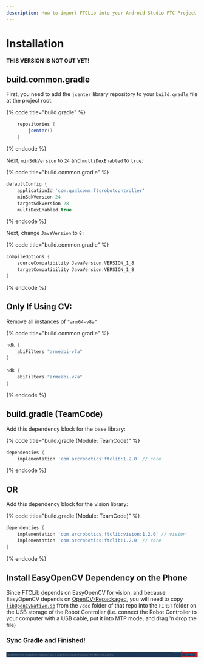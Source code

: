 ```yaml
---
description: How to import FTCLib into your Android Studio FTC Project
---
```


# Installation

**THIS VERSION IS NOT OUT YET!**

## build.common.gradle

First, you need to add the `jcenter` library repository to your `build.gradle` file at the project root:

{% code title="build.gradle" %}
```groovy
    repositories {
        jcenter()
    }
```
{% endcode %}

Next, `minSdkVersion` to `24` and `multiDexEnabled` to `true`:

{% code title="build.common.gradle" %}
```groovy
defaultConfig {
    applicationId 'com.qualcomm.ftcrobotcontroller'
    minSdkVersion 24
    targetSdkVersion 28
    multiDexEnabled true
```
{% endcode %}

Next, change `JavaVersion` to `8` :

{% code title="build.common.gradle" %}
```groovy
compileOptions {
    sourceCompatibility JavaVersion.VERSION_1_8
    targetCompatibility JavaVersion.VERSION_1_8
}
```
{% endcode %}

## Only If Using CV:

Remove all instances of `"arm64-v8a"`

{% code title="build.common.gradle" %}
```groovy
ndk {
    abiFilters "armeabi-v7a"
}

ndk {
    abiFilters "armeabi-v7a"
}
```
{% endcode %}

## build.gradle \(TeamCode\)

Add this dependency block for the base library:

{% code title="build.gradle \(Module: TeamCode\)" %}
```groovy
dependencies {
    implementation 'com.arcrobotics:ftclib:1.2.0' // core
```
{% endcode %}

## OR

Add this dependency block for the vision library:

{% code title="build.gradle \(Module: TeamCode\)" %}
```groovy
dependencies {
    implementation 'com.arcrobotics.ftclib:vision:1.2.0' // vision
    implementation 'com.arcrobotics:ftclib:1.2.0' // core
}
```
{% endcode %}

## Install EasyOpenCV Dependency on the Phone

Since FTCLib depends on EasyOpenCV for vision, and because EasyOpenCV depends on [OpenCV-Repackaged](https://github.com/OpenFTC/OpenCV-Repackaged), you will need to copy [`libOpenCvNative.so`](https://github.com/OpenFTC/OpenCV-Repackaged/blob/master/doc/libOpenCvNative.so) from the `/doc` folder of that repo into the `FIRST` folder on the USB storage of the Robot Controller \(i.e. connect the Robot Controller to your computer with a USB cable, put it into MTP mode, and drag 'n drop the file\)

### Sync Gradle and Finished!

![Click that button and if successful, you can now use FTCLib](.gitbook/assets/image%20%281%29.png)


